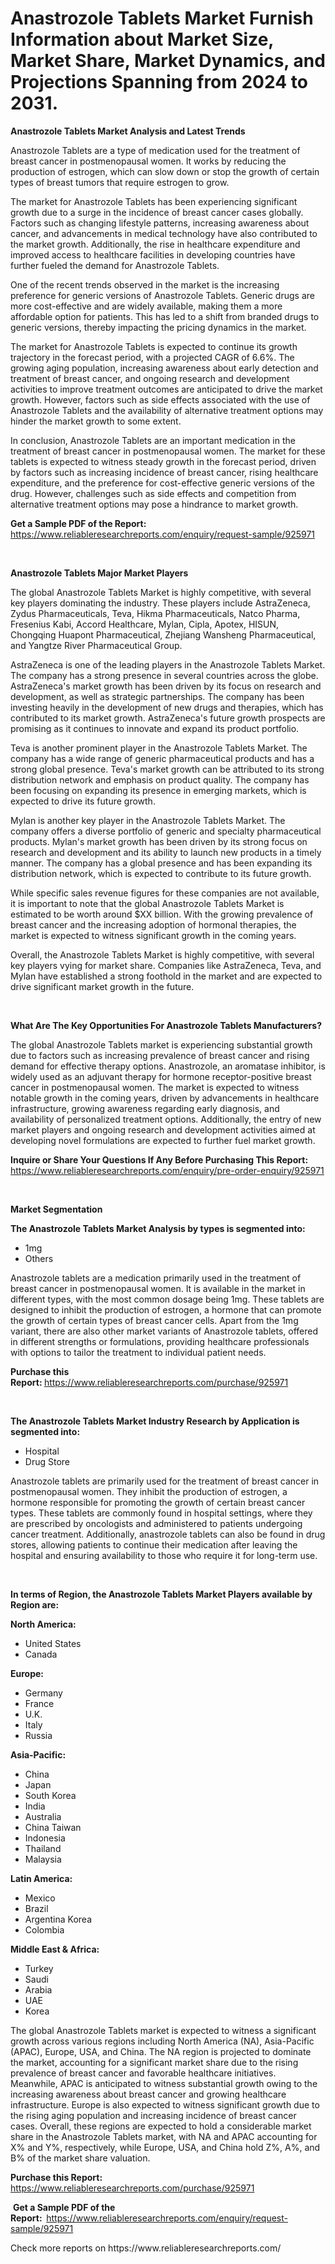 <p><h1>Anastrozole Tablets Market Furnish Information about Market Size, Market Share, Market Dynamics, and Projections Spanning from 2024 to 2031.</h1></p><p><strong>Anastrozole Tablets Market Analysis and Latest Trends</strong></p>
<p><p>Anastrozole Tablets are a type of medication used for the treatment of breast cancer in postmenopausal women. It works by reducing the production of estrogen, which can slow down or stop the growth of certain types of breast tumors that require estrogen to grow.</p><p>The market for Anastrozole Tablets has been experiencing significant growth due to a surge in the incidence of breast cancer cases globally. Factors such as changing lifestyle patterns, increasing awareness about cancer, and advancements in medical technology have also contributed to the market growth. Additionally, the rise in healthcare expenditure and improved access to healthcare facilities in developing countries have further fueled the demand for Anastrozole Tablets.</p><p>One of the recent trends observed in the market is the increasing preference for generic versions of Anastrozole Tablets. Generic drugs are more cost-effective and are widely available, making them a more affordable option for patients. This has led to a shift from branded drugs to generic versions, thereby impacting the pricing dynamics in the market.</p><p>The market for Anastrozole Tablets is expected to continue its growth trajectory in the forecast period, with a projected CAGR of 6.6%. The growing aging population, increasing awareness about early detection and treatment of breast cancer, and ongoing research and development activities to improve treatment outcomes are anticipated to drive the market growth. However, factors such as side effects associated with the use of Anastrozole Tablets and the availability of alternative treatment options may hinder the market growth to some extent.</p><p>In conclusion, Anastrozole Tablets are an important medication in the treatment of breast cancer in postmenopausal women. The market for these tablets is expected to witness steady growth in the forecast period, driven by factors such as increasing incidence of breast cancer, rising healthcare expenditure, and the preference for cost-effective generic versions of the drug. However, challenges such as side effects and competition from alternative treatment options may pose a hindrance to market growth.</p></p>
<p><strong>Get a Sample PDF of the Report:&nbsp;</strong> <a href="https://www.reliableresearchreports.com/enquiry/request-sample/925971">https://www.reliableresearchreports.com/enquiry/request-sample/925971</a></p>
<p>&nbsp;</p>
<p><strong>Anastrozole Tablets Major Market Players</strong></p>
<p><p>The global Anastrozole Tablets Market is highly competitive, with several key players dominating the industry. These players include AstraZeneca, Zydus Pharmaceuticals, Teva, Hikma Pharmaceuticals, Natco Pharma, Fresenius Kabi, Accord Healthcare, Mylan, Cipla, Apotex, HISUN, Chongqing Huapont Pharmaceutical, Zhejiang Wansheng Pharmaceutical, and Yangtze River Pharmaceutical Group.</p><p>AstraZeneca is one of the leading players in the Anastrozole Tablets Market. The company has a strong presence in several countries across the globe. AstraZeneca's market growth has been driven by its focus on research and development, as well as strategic partnerships. The company has been investing heavily in the development of new drugs and therapies, which has contributed to its market growth. AstraZeneca's future growth prospects are promising as it continues to innovate and expand its product portfolio.</p><p>Teva is another prominent player in the Anastrozole Tablets Market. The company has a wide range of generic pharmaceutical products and has a strong global presence. Teva's market growth can be attributed to its strong distribution network and emphasis on product quality. The company has been focusing on expanding its presence in emerging markets, which is expected to drive its future growth.</p><p>Mylan is another key player in the Anastrozole Tablets Market. The company offers a diverse portfolio of generic and specialty pharmaceutical products. Mylan's market growth has been driven by its strong focus on research and development and its ability to launch new products in a timely manner. The company has a global presence and has been expanding its distribution network, which is expected to contribute to its future growth.</p><p>While specific sales revenue figures for these companies are not available, it is important to note that the global Anastrozole Tablets Market is estimated to be worth around $XX billion. With the growing prevalence of breast cancer and the increasing adoption of hormonal therapies, the market is expected to witness significant growth in the coming years.</p><p>Overall, the Anastrozole Tablets Market is highly competitive, with several key players vying for market share. Companies like AstraZeneca, Teva, and Mylan have established a strong foothold in the market and are expected to drive significant market growth in the future.</p></p>
<p>&nbsp;</p>
<p><strong>What Are The Key Opportunities For Anastrozole Tablets Manufacturers?</strong></p>
<p><p>The global Anastrozole Tablets market is experiencing substantial growth due to factors such as increasing prevalence of breast cancer and rising demand for effective therapy options. Anastrozole, an aromatase inhibitor, is widely used as an adjuvant therapy for hormone receptor-positive breast cancer in postmenopausal women. The market is expected to witness notable growth in the coming years, driven by advancements in healthcare infrastructure, growing awareness regarding early diagnosis, and availability of personalized treatment options. Additionally, the entry of new market players and ongoing research and development activities aimed at developing novel formulations are expected to further fuel market growth.</p></p>
<p><strong>Inquire or Share Your Questions If Any Before Purchasing This Report:</strong> <a href="https://www.reliableresearchreports.com/enquiry/pre-order-enquiry/925971">https://www.reliableresearchreports.com/enquiry/pre-order-enquiry/925971</a></p>
<p>&nbsp;</p>
<p><strong>Market Segmentation</strong></p>
<p><strong>The Anastrozole Tablets Market Analysis by types is segmented into:</strong></p>
<p><ul><li>1mg</li><li>Others</li></ul></p>
<p><p>Anastrozole tablets are a medication primarily used in the treatment of breast cancer in postmenopausal women. It is available in the market in different types, with the most common dosage being 1mg. These tablets are designed to inhibit the production of estrogen, a hormone that can promote the growth of certain types of breast cancer cells. Apart from the 1mg variant, there are also other market variants of Anastrozole tablets, offered in different strengths or formulations, providing healthcare professionals with options to tailor the treatment to individual patient needs.</p></p>
<p><strong>Purchase this Report:&nbsp;</strong><a href="https://www.reliableresearchreports.com/purchase/925971">https://www.reliableresearchreports.com/purchase/925971</a></p>
<p>&nbsp;</p>
<p><strong>The Anastrozole Tablets Market Industry Research by Application is segmented into:</strong></p>
<p><ul><li>Hospital</li><li>Drug Store</li></ul></p>
<p><p>Anastrozole tablets are primarily used for the treatment of breast cancer in postmenopausal women. They inhibit the production of estrogen, a hormone responsible for promoting the growth of certain breast cancer types. These tablets are commonly found in hospital settings, where they are prescribed by oncologists and administered to patients undergoing cancer treatment. Additionally, anastrozole tablets can also be found in drug stores, allowing patients to continue their medication after leaving the hospital and ensuring availability to those who require it for long-term use.</p></p>
<p>&nbsp;</p>
<p><strong>In terms of Region, the Anastrozole Tablets Market Players available by Region are:</strong></p>
<p>
    <p> <strong> North America: </strong>
        <ul>
            <li>United States</li>
            <li>Canada</li>
        </ul>
        </p> 
    <p> <strong> Europe: </strong>
        <ul>
            <li>Germany</li>
            <li>France</li>
            <li>U.K.</li>
            <li>Italy</li>
            <li>Russia</li>
        </ul>
        </p> 
    <p> <strong> Asia-Pacific: </strong>
        <ul>
            <li>China</li>
            <li>Japan</li>
            <li>South Korea</li>
            <li>India</li>
            <li>Australia</li>
            <li>China Taiwan</li>
            <li>Indonesia</li>
            <li>Thailand</li>
            <li>Malaysia</li>
        </ul>
        </p> 
    <p> <strong> Latin America: </strong>
        <ul>
            <li>Mexico</li>
            <li>Brazil</li>
            <li>Argentina Korea</li>
            <li>Colombia</li>
        </ul>
        </p> 
    <p> <strong> Middle East & Africa: </strong>
        <ul>
            <li>Turkey</li>
            <li>Saudi</li>
            <li>Arabia</li>
            <li>UAE</li>
            <li>Korea</li>
        </ul>
    </p>
    </p>
<p><p>The global Anastrozole Tablets market is expected to witness a significant growth across various regions including North America (NA), Asia-Pacific (APAC), Europe, USA, and China. The NA region is projected to dominate the market, accounting for a significant market share due to the rising prevalence of breast cancer and favorable healthcare initiatives. Meanwhile, APAC is anticipated to witness substantial growth owing to the increasing awareness about breast cancer and growing healthcare infrastructure. Europe is also expected to witness significant growth due to the rising aging population and increasing incidence of breast cancer cases. Overall, these regions are expected to hold a considerable market share in the Anastrozole Tablets market, with NA and APAC accounting for X% and Y%, respectively, while Europe, USA, and China hold Z%, A%, and B% of the market share valuation.</p></p>
<p><strong>Purchase this Report: </strong><a href="https://www.reliableresearchreports.com/purchase/925971">https://www.reliableresearchreports.com/purchase/925971</a></p>
<p>&nbsp;<strong>Get a Sample PDF of the Report:&nbsp;&nbsp;</strong><a href="https://www.reliableresearchreports.com/enquiry/request-sample/925971">https://www.reliableresearchreports.com/enquiry/request-sample/925971</a></p>
<p><strong></strong></p>
<p>Check more reports on https://www.reliableresearchreports.com/</p>